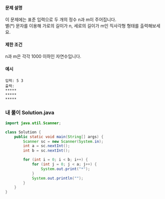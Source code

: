 #### 문제 설명
이 문제에는 표준 입력으로 두 개의 정수 n과 m이 주어집니다. <br>
별(*) 문자를 이용해 가로의 길이가 n, 세로의 길이가 m인 직사각형 형태를 출력해보세요.

#### 제한 조건
n과 m은 각각 1000 이하인 자연수입니다.

#### 예시
```
입력: 5 3
출력:
*****
*****
*****
```

### 내 풀이 Solution.java
```java
import java.util.Scanner;

class Solution {
    public static void main(String[] args) {
        Scanner sc = new Scanner(System.in);
        int a = sc.nextInt();
        int b = sc.nextInt();

        for (int i = 0; i < b; i++) {
			for (int j = 0; j < a; j++) {
				System.out.print("*");
			}
			System.out.println("");
		}
    }
}
```
